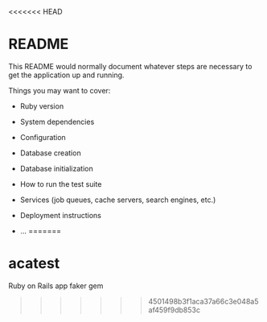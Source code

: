 <<<<<<< HEAD
# README

This README would normally document whatever steps are necessary to get the
application up and running.

Things you may want to cover:

* Ruby version

* System dependencies

* Configuration

* Database creation

* Database initialization

* How to run the test suite

* Services (job queues, cache servers, search engines, etc.)

* Deployment instructions

* ...
=======
# acatest
Ruby on Rails app faker gem 
>>>>>>> 4501498b3f1aca37a66c3e048a5af459f9db853c
